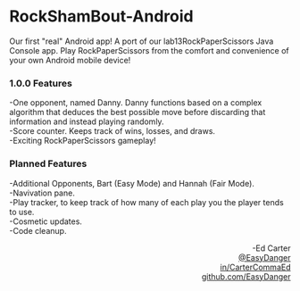 # RockShamBout-Android
Our first "real" Android app! A port of our lab13RockPaperScissors Java Console app. Play RockPaperScissors from the comfort and convenience of your own Android mobile device!

### 1.0.0 Features
-One opponent, named Danny. Danny functions based on a complex algorithm that deduces the best possible move before discarding that information and instead playing randomly.<br>
-Score counter. Keeps track of wins, losses, and draws.<br>
-Exciting RockPaperScissors gameplay!

### Planned Features
-Additional Opponents, Bart (Easy Mode) and Hannah (Fair Mode). <br>
  -Navivation pane.<br>
-Play tracker, to keep track of how many of each play you the player tends to use.<br>
-Cosmetic updates.<br>
-Code cleanup.<br>

<div align="right">-Ed Carter</div> 
<a href="https://twitter.com/EasyDanger"><div align="right">@EasyDanger</div></a>
<a href="https://linkedin.com/in/CarterCommaEd"><div align="right">in/CarterCommaEd </div></a>
<a href="https://github.com/EasyDanger"><div align="right">github.com/EasyDanger</div></a>
